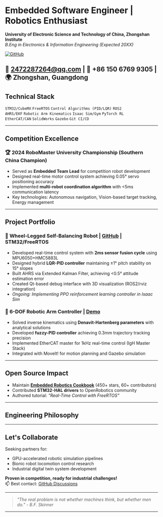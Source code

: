 

# **Embedded Software Engineer | Robotics Enthusiast**  
**University of Electronic Science and Technology of China, Zhongshan Institute**  
*B.Eng in Electronics & Information Engineering (Expected 20XX)*  

[![GitHub](https://img.shields.io/badge/GitHub-Profile-blue?logo=github)](https://github.com/sharkbeemaker) 

📧 2472287264@qq.com | 📱 +86 150 6769 9305 | 🌍 Zhongshan, Guangdong  
---


## **Technical Stack**  
`STM32/CubeMX` `FreeRTOS` `Control Algorithms (PID/LQR)` `ROS2`  
`AHRS/EKF` `Robotic Arm Kinematics` `Isaac Sim/Gym` `PyTorch RL`  
`EtherCAT/CAN` `SolidWorks` `Gazebo` `Git CI/CD`  

---

## **Competition Excellence**  
### 🏆 **2024 RoboMaster University Championship** (Southern China Champion)  
- Served as **Embedded Team Lead** for competition robot development  
- Designed real-time motor control system achieving 0.05° servo positioning accuracy  
- Implemented **multi-robot coordination algorithm** with <5ms communication latency  
- Key technologies: Autonomous navigation, Vision-based target tracking, Energy management  

---

## **Project Portfolio**  

### 🤖 **Wheel-Legged Self-Balancing Robot** | [GitHub](link) | **STM32/FreeRTOS**  
- Developed real-time control system with **2ms sensor fusion cycle** using MPU6050+HMC5883L  
- Designed hybrid **LQR-PID controller** maintaining ±1° pitch stability on 15° slopes  
- Built AHRS via Extended Kalman Filter, achieving <0.5° attitude estimation error  
- Created Qt-based debug interface with 3D visualization (ROS2/rviz integration)  
- *Ongoing: Implementing PPO reinforcement learning controller in Isaac Sim*

### 🦾 **6-DOF Robotic Arm Controller** | [Demo](link)  
- Solved inverse kinematics using **Denavit-Hartenberg parameters** with analytical solutions  
- Developed **fuzzy-PID controller** achieving 0.3mm trajectory tracking precision  
- Implemented EtherCAT master for 1kHz real-time control (IgH Master Stack)  
- Integrated with MoveIt! for motion planning and Gazebo simulation  

---

## **Open Source Impact**  
- Maintain [**Embedded Robotics Cookbook**](link) (450+ stars, 60+ contributors)  
- Contributed **STM32-HAL drivers** to OpenRobotics community  
- Authored tutorial: *"Real-Time Control with FreeRTOS"*  

---
## **Engineering Philosophy**  
---

## **Let's Collaborate**  
Seeking partners for:  
- GPU-accelerated robotic simulation pipelines  
- Bionic robot locomotion control research  
- Industrial digital twin system development  

**Proven in competition, ready for industrial challenges!**  
📫 Best contact: [GitHub Discussions](https://github.com/yourusername/repo/discussions)  

---

> *"The real problem is not whether machines think, but whether men do." - B.F. Skinner*  

--- 

